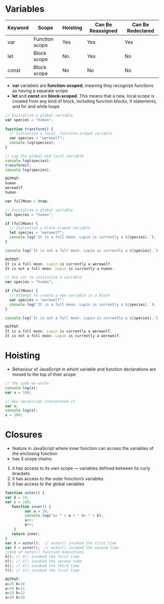 # **Variables**

| Keyword | Scope          | Hoisting | Can Be Reassigned | Can Be Redeclared |
|---------|----------------|----------|-------------------|-------------------|
| var     | Function scope | Yes      | Yes               | Yes               |
| let     | Block scope    | No       | Yes               | No                |
| const   | Block scope    | No       | No                | No                |
- **var** variabels are **function-scoped**, meaning they recognize functions as having a separate scope
- **let** and **const** are **block-scoped**. This means that a new, local scope is created from any kind of block, including function blocks, if statements, and for and while loops
```javascript
// Initialize a global variable
var species = "human";
 
function transform() {
  // Initialize a local, function-scoped variable
  var species = "werewolf";
  console.log(species);
}

// Log the global and local variable
console.log(species);
transform();
console.log(species);

OUTPUT:
human
werewolf
human
```
```javascript
var fullMoon = true;

// Initialize a global variable
let species = "human";

if (fullMoon) {
  // Initialize a block-scoped variable
  let species = "werewolf";
  console.log(`It is a full moon. Lupin is currently a ${species}.`);
}

console.log(`It is not a full moon. Lupin is currently a ${species}.`);

OUTPUT:
It is a full moon. Lupin is currently a werewolf.
It is not a full moon. Lupin is currently a human.
```
```javascript
// Use var to initialize a variable
var species = "human";

if (fullMoon) {
  // Attempt to create a new variable in a block
  var species = "werewolf";
  console.log(`It is a full moon. Lupin is currently a ${species}.`);
}

console.log(`It is not a full moon. Lupin is currently a ${species}.`);

OUTPUT:
It is a full moon. Lupin is currently a werewolf.
It is not a full moon. Lupin is currently a werewolf.
```

# **Hoisting**
- Behaviour of JavaScript in which variable and function declarations are moved to the top of their scope
```javascript
// The code we wrote
console.log(x);
var x = 100;

// How JavaScript interpreted it
var x;
console.log(x);
x = 100;
```

# **Closures**
- feature in JavaScript where inner function can access the variables of the enclosing function
- has 3 scope chains:
1. it has access to its own scope — variables defined between its curly brackets
2. it has access to the outer function’s variables
3. it has access to the global variables
```javascript
function outer() {
var b = 10;
var c = 100;
   function inner() {
         var a = 20; 
         console.log("a= " + a + " b= " + b);
         a++;
         b++;
    }
   return inner;
}
var X = outer();  // outer() invoked the first time
var Y = outer();  // outer() invoked the second time
//end of outer() function executions
X(); // X() invoked the first time
X(); // X() invoked the second time
X(); // X() invoked the third time
Y(); // Y() invoked the first time

OUTPUT:
a=20 b=10
a=20 b=11
a=20 b=12
a=20 b=10
```
